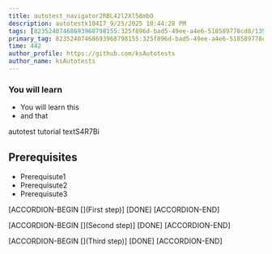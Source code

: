 ```yaml
---
title: autotest_navigator2RBL42l2Xl58mbO
description: autotestk104I7_9/25/2025 10:44:28 PM
tags: [82352407468693968798155:325f896d-bad5-49ee-a4e6-518589778cd8/139269250608756787992873,197f4ec4-6c14-5b5e-9fb3-058e21403d41:tech/73554900100700000996,c1a376dd-ebd0-4787-804e-a23fef23ba06:4625ac99-30b5-4df6-a6c5-f840dd406e80/d64acece-d95f-47a5-9e70-71c487db6c5a]
primary_tag: 82352407468693968798155:325f896d-bad5-49ee-a4e6-518589778cd8/240174591523510321507492941674121
time: 442
author_profile: https://github.com/ksAutotests
author_name: ksAutotests
---
```

### You will learn
- You will learn this
- and that

autotest tutorial textS4R7Bi

## Prerequisites
- Prerequisute1
- Prerequisute2
- Prerequisute3

[ACCORDION-BEGIN [](First step)]
[DONE]
[ACCORDION-END]

[ACCORDION-BEGIN [](Second step)]
[DONE]
[ACCORDION-END]

[ACCORDION-BEGIN [](Third step)]
[DONE]
[ACCORDION-END]

